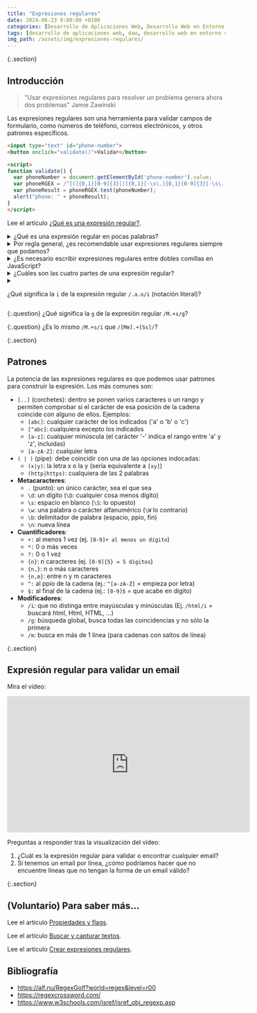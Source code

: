 ```yaml
---
title: "Expresiones regulares"
date: 2024-06-23 9:00:00 +0100
categories: [Desarrollo de Aplicaciones Web, Desarrollo Web en Entorno Cliente]
tags: [desarrollo de aplicaciones web, daw, desarrollo web en entorno cliente, dwec, teoria, expresiones regulares, regex, javascript]
img_path: /assets/img/expresiones-regulares/
---
```


{:.section}
## Introducción

> "Usar expresiones regulares para resolver un problema genera ahora dos problemas"
> Jamie Zawinski

Las expresiones regulares son una herramienta para validar campos de formulario, como números de teléfono, correos electrónicos, y otros patrones específicos.

```html
<input type="text" id="phone-number">
<button onclick="validate()">Validar</button>

<script>
function validate() {
  var phoneNumber = document.getElementById('phone-number').value;
  var phoneRGEX = /^[(]{0,1}[0-9]{3}[)]{0,1}[-\s\.]{0,1}[0-9]{3}[-\s\.]{0,1}[0-9]{4}$/;
  var phoneResult = phoneRGEX.test(phoneNumber);
  alert("phone: " + phoneResult);
}
</script>
```

Lee el artículo [¿Qué es una expresión regular?](https://lenguajejs.com/javascript/regexp/expresiones-regulares/).

<details class="card mb-2">
  <summary class="card-header question">¿Qué es una expresión regular en pocas palabras?</summary>
  <div class="card-body" markdown="1">

Son patrones para buscar, capturar o reemplazar texto.

<!-- Comentario para que no se descuajeringue la cosa -->
  </div>
</details>

<details class="card mb-2">
  <summary class="card-header question">Por regla general, ¿es recomendable usar expresiones regulares siempre que podamos?</summary>
  <div class="card-body" markdown="1">

No. Solo hay que usarlas cuando nos proporcionen una ventaja muy clara.

<!-- Comentario para que no se descuajeringue la cosa -->
  </div>
</details>

<details class="card mb-2">
  <summary class="card-header question">¿Es necesario escribir expresiones regulares entre dobles comillas en JavaScript?</summary>
  <div class="card-body" markdown="1">

No. También podemos utilizar la notación literal.

<!-- Comentario para que no se descuajeringue la cosa -->
  </div>
</details>

<details class="card mb-2">
  <summary class="card-header question">¿Cuáles son las cuatro partes de una expresión regular?</summary>
  <div class="card-body" markdown="1">

![Partes de una expresión regular](regexp.png)
_Partes de una expresión regular_

<!-- Comentario para que no se descuajeringue la cosa -->
  </div>
</details>

<details class="card mb-2">
  <summary class="card-header question" markdown="1">
  
  ¿Qué significa la `i` de la expresión regular `/.a.o/i` (notación literal)?
  
  </summary>
  <div class="card-body" markdown="1">

El flag `i` significa que no diferencia mayúsculas de minúsculas.

<!-- Comentario para que no se descuajeringue la cosa -->
  </div>
</details>

{:.question}
¿Qué significa la `g` de la expresión regular `/M.+s/g`?

{:.question}
¿Es lo mismo `/M.+s/i` que `/[Mm].+[Ss]/`?

{:.section}
## Patrones

La potencia de las expresiones regulares es que podemos usar patrones para construir la expresión. Los más comunes son:

- `[..]` (corchetes): dentro se ponen varios caracteres o un rango y permiten comprobar si el carácter de esa posición de la cadena coincide con alguno de ellos. Ejemplos:
  - `[abc]`: cualquier carácter de los indicados ('a' o 'b' o 'c')
  - `[^abc]`: cualquiera excepto los indicados
  - `[a-z]`: cualquier minúscula (el carácter '-' indica el rango entre 'a' y 'z', incluidas)
  - `[a-zA-Z]`: cualquier letra
- `( | )` (pipe): debe coincidir con una de las opciones indocadas:
  - `(x|y)`: la letra x o la y (sería equivalente a `[xy]`)
  - `(http|https)`: cualquiera de las 2 palabras
- **Metacaracteres**:
  - `.` (punto): un único carácter, sea el que sea
  - `\d`: un dígito (`\D`: cualquier cosa menos dígito)
  - `\s`: espacio en blanco (`\S`: lo opuesto)
  - `\w`: una palabra o carácter alfanumérico (`\W` lo contrario)
  - `\b`: delimitador de palabra (espacio, ppio, fin)
  - `\n`: nueva línea
- **Cuantificadores**:
  - `+:` al menos 1 vez (ej. `[0-9]+ al menos un dígito`)
  - `*:` 0 o más veces
  - `?:` 0 o 1 vez
  - `{n}`: n caracteres (ej. `[0-9]{5} = 5 dígitos`)
  - `{n,}`: n o más caracteres
  - `{n,m}`: entre n y m caracteres
  - `^:` al ppio de la cadena (ej.: `^[a-zA-Z]` = empieza por letra)
  - `$:` al final de la cadena (ej.: `[0-9]$` = que acabe en dígito)
- **Modificadores**:
  - `/i`: que no distinga entre mayúsculas y minúsculas (Ej. `/html/i` = buscará html, Html, HTML, …)
  - `/g`: búsqueda global, busca todas las coincidencias y no sólo la primera
  - `/m`: busca en más de 1 línea (para cadenas con saltos de línea)

{:.section}
## Expresión regular para validar un email

Mira el vídeo:

<iframe width="560" height="315" src="https://www.youtube.com/embed/tcYCaRnJlVw?si=XNy_pwx1WEJV0eQ_" title="YouTube video player" frameborder="0" allow="accelerometer; autoplay; clipboard-write; encrypted-media; gyroscope; picture-in-picture; web-share" referrerpolicy="strict-origin-when-cross-origin" allowfullscreen></iframe>

Preguntas a responder tras la visualización del vídeo:

1. ¿Cuál es la expresión regular para validar o encontrar cualquier email?
1. Si tenemos un email por línea, ¿cómo podríamos hacer que no encuentre líneas que no tengan la forma de un email válido?

{:.section}
## (Voluntario) Para saber más...

Lee el artículo [Propiedades y flags](https://lenguajejs.com/javascript/regexp/flags/).

Lee el artículo [Buscar y capturar textos](https://lenguajejs.com/javascript/regexp/buscar-capturar/).

Lee el artículo [Crear expresiones regulares](https://lenguajejs.com/javascript/regexp/crear-expresiones-regulares/).

## Bibliografía

- <https://alf.nu/RegexGolf?world=regex&level=r00>
- <https://regexcrossword.com/>
- <https://www.w3schools.com/jsref/jsref_obj_regexp.asp>
